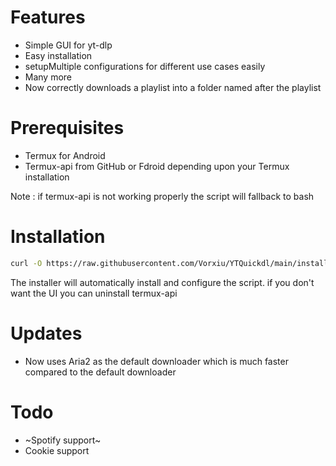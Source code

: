 # Features
- Simple GUI for yt-dlp 
- Easy installation
- setupMultiple configurations for different use cases easily 
- Many more
- Now correctly downloads a playlist into a folder named after the playlist
# Prerequisites

- Termux for Android 
- Termux-api from GitHub or Fdroid depending upon your Termux installation

Note : if termux-api is not working properly the script will fallback to bash
# Installation
```bash
curl -O https://raw.githubusercontent.com/Vorxiu/YTQuickdl/main/installer.sh && chmod +x installer.sh && ./installer.sh
```
The installer will automatically install and configure the script.
if you don't want the UI you can uninstall termux-api

# Updates
- Now uses Aria2 as the default downloader which is much faster compared to the default downloader

# Todo
- ~Spotify support~
- Cookie support
